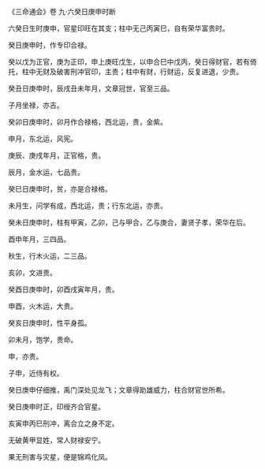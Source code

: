 《三命通会》卷 九·六癸日庚申时断

六癸日生时庚申，官星印旺在其支；柱中无己丙寅巳，自有荣华富贵时。

癸日庚申时，作专印合禄。

癸以戊为正官，庚为正印，申上庚旺戊生，以申合巳中戊丙，癸日得财官，若有倚托，柱中无财及破害刑冲官印，主贵；柱中有财，行财运，反复进退，少贵。

癸丑日庚申时，辰戌丑未年月，文章冠世，官至三品。

子月坐禄，亦吉。

癸卯日庚申时，卯月作合禄格，西北运，贵，金紫。

申月，东北运，风宪。

庚辰、庚戌年月，正官格，贵。

辰月，金水运，七品贵。

癸巳日庚申时，贫，亦是合禄格。

未月生，问学有成，西北运，贵；行东北运，亦贵。

癸未日庚申时，柱有甲寅，乙卯，己与甲合，乙与庚合，妻贤子孝，荣华在后。

酉申年月，三四品。

秋生，行木火运，二三品。

亥卯，文进贵。

癸酉日庚申时，卯酉戌寅年月，贵。

申酉，火木运，大贵。

癸亥日庚申时，性平身孤。

卯未月，饱学，贵命。

申，亦贵。

子申，近侍有权。

癸日庚申仔细推，禹门深处见龙飞；文章得助雄威力，柱合财官世所希。

癸日庚申时正，印绶齐合官星。

亥寅申丙巳刑冲，离合立之身不定。

无破黄甲显姓，常人财禄安宁。

果无刑害与灾星，便是锦鸡化凤。

